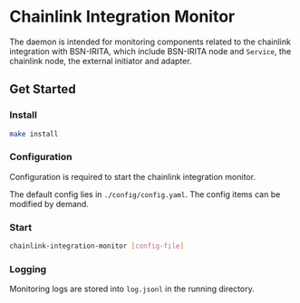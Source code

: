 # Chainlink Integration Monitor

The daemon is intended for monitoring components related to the chainlink integration with BSN-IRITA, which include BSN-IRITA node and `Service`, the chainlink node, the external initiator and adapter.

## Get Started

### Install

```bash
make install
```

### Configuration

Configuration is required to start the chainlink integration monitor.

The default config lies in `./config/config.yaml`. The config items can be modified by demand.

### Start

```bash
chainlink-integration-monitor [config-file]
```

### Logging

Monitoring logs are stored into `log.jsonl` in the running directory.
